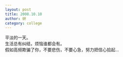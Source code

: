 ```yaml
---
layout: post
title: 2008.10.10
author: 研
category: college
---
```

平淡的一天。  
生活总有纠结，烦恼谁都会有。  
假如高频欺骗了你，不要悲伤，不要心急，努力把信心拾起...